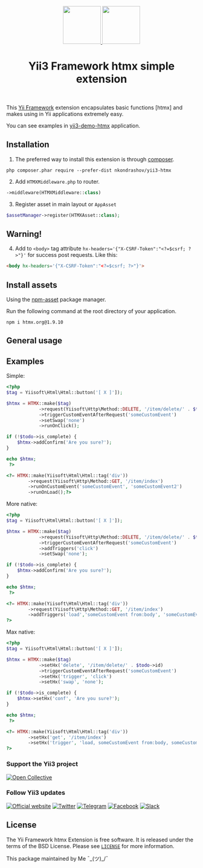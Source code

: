 <p align="center">
    <a href="https://github.com/yiisoft" target="_blank">
        <img src="https://yiisoft.github.io/docs/images/yii_logo.svg" height="100px">
    </a>
    <a href="https://htmx.org/" target="_blank" rel="external">
        <img src="https://raw.githubusercontent.com/bigskysoftware/htmx/master/www/static/img/htmx_logo.1.png" height="100px">
    </a>
    <h1 align="center">Yii3 Framework htmx simple extension</h1>
    <br>
</p>

This [Yii Framework] extension encapsulates basic functions [htmx] and makes using in Yii applications extremely easy.

You can see examples in [yii3-demo-htmx](https://github.com/nkondrashov/yii3-demo-htmx) application.

[Yii Framework]:        http://www.yiiframework.com/
[</> htmx]:  https://htmx.org/docs/

Installation
------------

1. The preferred way to install this extension is through [composer](http://getcomposer.org/download/).

```
php composer.phar require --prefer-dist nkondrashov/yii3-htmx
```

2. Add `HTMXMiddleware.php` to router.
```php
->middleware(HTMXMiddleware::class)
```

3. Register asset in main layout or `AppAsset`
```php
$assetManager->register(HTMXAsset::class);
```

Warning!
------------
4. Add to `<body>` tag attribute `hx-headers='{"X-CSRF-Token":"<?=$csrf; ?>"}'` for success post requests. Like this:
```html
<body hx-headers='{"X-CSRF-Token":"<?=$csrf; ?>"}'>
```

## Install assets

Using the [npm-asset](https://www.npmjs.com/) package manager.

Run the following command at the root directory of your application.

```shell
npm i htmx.org@1.9.10
```

## General usage

Examples
-------

Simple:
```php
<?php
$tag = Yiisoft\Html\Html::button('[ X ]']);

$htmx = HTMX::make($tag)
            ->request(Yiisoft\Http\Method::DELETE, '/item/delete/' . $todo->id)
            ->triggerCustomEventAfterRequest('someCustomEvent')
            ->setSwap('none')
            ->runOnClick();

if (!$todo->is_complete) {
    $htmx->addConfirm('Are you sure?');
}

echo $htmx;
 ?>
```

```php
<?= HTMX::make(Yiisoft\Html\Html::tag('div'))
        ->request(Yiisoft\Http\Method::GET, '/item/index')
        ->runOnCustomEvent('someCustomEvent', 'someCustomEvent2')
        ->runOnLoad();?>
```

More native:
```php
<?php
$tag = Yiisoft\Html\Html::button('[ X ]']);

$htmx = HTMX::make($tag)
            ->request(Yiisoft\Http\Method::DELETE, '/item/delete/' . $todo->id)
            ->triggerCustomEventAfterRequest('someCustomEvent')
            ->addTriggers('click')
            ->setSwap('none');

if (!$todo->is_complete) {
    $htmx->addConfirm('Are you sure?');
}

echo $htmx;
 ?>
```

```php
<?= HTMX::make(Yiisoft\Html\Html::tag('div'))
        ->request(Yiisoft\Http\Method::GET, '/item/index')
        ->addTriggers('load','someCustomEvent from:body', 'someCustomEvent2 from:body');
?>
```

Max native:
```php
<?php
$tag = Yiisoft\Html\Html::button('[ X ]']);

$htmx = HTMX::make($tag)
            ->setHx('delete', '/item/delete/' . $todo->id)
            ->triggerCustomEventAfterRequest('someCustomEvent')
            ->setHx('trigger', 'click')
            ->setHx('swap', 'none');

if (!$todo->is_complete) {
    $htmx->setHx('conf', 'Are you sure?');
}

echo $htmx;
 ?>
```

```php
<?= HTMX::make(Yiisoft\Html\Html::tag('div'))
        ->setHx('get', '/item/index')
        ->setHx('trigger', 'load, someCustomEvent from:body, someCustomEvent2 from:body');
?>
```



### Support the Yii3 project

[![Open Collective](https://img.shields.io/badge/Open%20Collective-sponsor-7eadf1?logo=open%20collective&logoColor=7eadf1&labelColor=555555)](https://opencollective.com/yiisoft)

### Follow Yii3 updates

[![Official website](https://img.shields.io/badge/Powered_by-Yii_Framework-green.svg?style=flat)](https://www.yiiframework.com/)
[![Twitter](https://img.shields.io/badge/twitter-follow-1DA1F2?logo=twitter&logoColor=1DA1F2&labelColor=555555?style=flat)](https://twitter.com/yiiframework)
[![Telegram](https://img.shields.io/badge/telegram-join-1DA1F2?style=flat&logo=telegram)](https://t.me/yii3en)
[![Facebook](https://img.shields.io/badge/facebook-join-1DA1F2?style=flat&logo=facebook&logoColor=ffffff)](https://www.facebook.com/groups/yiitalk)
[![Slack](https://img.shields.io/badge/slack-join-1DA1F2?style=flat&logo=slack)](https://yiiframework.com/go/slack)

## License

The Yii Framework htmx Extension is free software. It is released under the terms of the BSD License.
Please see [`LICENSE`](./LICENSE.md) for more information.

This package maintained by Me ¯\_(ツ)_/¯
